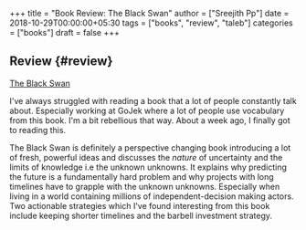 +++
title = "Book Review: The Black Swan"
author = ["Sreejith Pp"]
date = 2018-10-29T00:00:00+05:30
tags = ["books", "review", "taleb"]
categories = ["books"]
draft = false
+++

## Review {#review}

[The Black Swan](https://www.goodreads.com/book/show/242472.The%5FBlack%5FSwan)

I've always struggled with reading a book that a lot of people constantly talk about. Especially working at GoJek where a lot of people use vocabulary from this book. I'm a bit rebellious that way. About a week ago, I finally got to reading this.

The Black Swan is definitely a perspective changing book introducing a lot of fresh, powerful ideas and discusses the _nature_ of uncertainty and the limits of knowledge i.e the unknown unknowns. It explains why predicting the future is a fundamentally hard problem and why projects with long timelines have to grapple with the unknown unknowns. Especially when living in a world containing millions of independent-decision making actors. Two actionable strategies which I've found interesting from this book include keeping shorter timelines and the barbell investment strategy.
